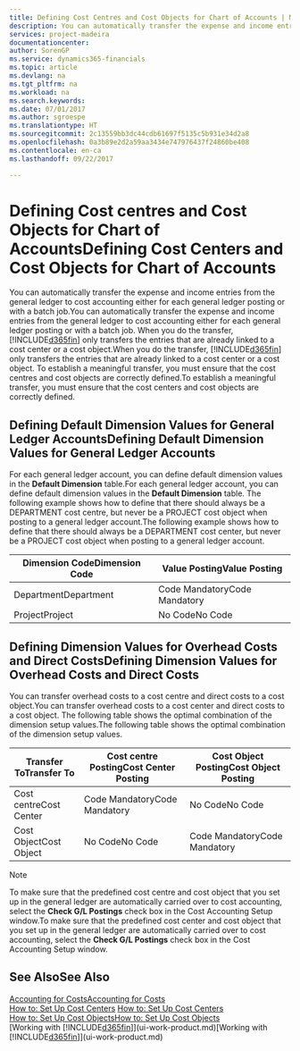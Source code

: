 ```yaml
---
title: Defining Cost Centres and Cost Objects for Chart of Accounts | Microsoft Docs
description: You can automatically transfer the expense and income entries from the general ledger to cost accounting either for each general ledger posting or with a batch job. When you do the transfer, the system only transfers the entries that are already linked to a cost centre or a cost object. To establish a meaningful transfer, you must ensure that the cost centres and cost objects are correctly defined.
services: project-madeira
documentationcenter: 
author: SorenGP
ms.service: dynamics365-financials
ms.topic: article
ms.devlang: na
ms.tgt_pltfrm: na
ms.workload: na
ms.search.keywords: 
ms.date: 07/01/2017
ms.author: sgroespe
ms.translationtype: HT
ms.sourcegitcommit: 2c13559bb3dc44cdb61697f5135c5b931e34d2a8
ms.openlocfilehash: 0a3b89e2d2a59aa3434e747976437f24860be408
ms.contentlocale: en-ca
ms.lasthandoff: 09/22/2017

---
```

# <a name="defining-cost-centers-and-cost-objects-for-chart-of-accounts"></a><span data-ttu-id="86717-105">Defining Cost centres and Cost Objects for Chart of Accounts</span><span class="sxs-lookup"><span data-stu-id="86717-105">Defining Cost Centers and Cost Objects for Chart of Accounts</span></span>
<span data-ttu-id="86717-106">You can automatically transfer the expense and income entries from the general ledger to cost accounting either for each general ledger posting or with a batch job.</span><span class="sxs-lookup"><span data-stu-id="86717-106">You can automatically transfer the expense and income entries from the general ledger to cost accounting either for each general ledger posting or with a batch job.</span></span> <span data-ttu-id="86717-107">When you do the transfer, [!INCLUDE[d365fin](includes/d365fin_md.md)] only transfers the entries that are already linked to a cost center or a cost object.</span><span class="sxs-lookup"><span data-stu-id="86717-107">When you do the transfer, [!INCLUDE[d365fin](includes/d365fin_md.md)] only transfers the entries that are already linked to a cost center or a cost object.</span></span> <span data-ttu-id="86717-108">To establish a meaningful transfer, you must ensure that the cost centres and cost objects are correctly defined.</span><span class="sxs-lookup"><span data-stu-id="86717-108">To establish a meaningful transfer, you must ensure that the cost centers and cost objects are correctly defined.</span></span>  

## <a name="defining-default-dimension-values-for-general-ledger-accounts"></a><span data-ttu-id="86717-109">Defining Default Dimension Values for General Ledger Accounts</span><span class="sxs-lookup"><span data-stu-id="86717-109">Defining Default Dimension Values for General Ledger Accounts</span></span>  
<span data-ttu-id="86717-110">For each general ledger account, you can define default dimension values in the **Default Dimension** table.</span><span class="sxs-lookup"><span data-stu-id="86717-110">For each general ledger account, you can define default dimension values in the **Default Dimension** table.</span></span> <span data-ttu-id="86717-111">The following example shows how to define that there should always be a DEPARTMENT cost centre, but never be a PROJECT cost object when posting to a general ledger account.</span><span class="sxs-lookup"><span data-stu-id="86717-111">The following example shows how to define that there should always be a DEPARTMENT cost center, but never be a PROJECT cost object when posting to a general ledger account.</span></span>  

|<span data-ttu-id="86717-112">**Dimension Code**</span><span class="sxs-lookup"><span data-stu-id="86717-112">**Dimension Code**</span></span>|<span data-ttu-id="86717-113">**Value Posting**</span><span class="sxs-lookup"><span data-stu-id="86717-113">**Value Posting**</span></span>|  
|------------------------------------------|-----------------------------------------|  
|<span data-ttu-id="86717-114">Department</span><span class="sxs-lookup"><span data-stu-id="86717-114">Department</span></span>|<span data-ttu-id="86717-115">Code Mandatory</span><span class="sxs-lookup"><span data-stu-id="86717-115">Code Mandatory</span></span>|  
|<span data-ttu-id="86717-116">Project</span><span class="sxs-lookup"><span data-stu-id="86717-116">Project</span></span>|<span data-ttu-id="86717-117">No Code</span><span class="sxs-lookup"><span data-stu-id="86717-117">No Code</span></span>|  

## <a name="defining-dimension-values-for-overhead-costs-and-direct-costs"></a><span data-ttu-id="86717-118">Defining Dimension Values for Overhead Costs and Direct Costs</span><span class="sxs-lookup"><span data-stu-id="86717-118">Defining Dimension Values for Overhead Costs and Direct Costs</span></span>  
 <span data-ttu-id="86717-119">You can transfer overhead costs to a cost centre and direct costs to a cost object.</span><span class="sxs-lookup"><span data-stu-id="86717-119">You can transfer overhead costs to a cost center and direct costs to a cost object.</span></span> <span data-ttu-id="86717-120">The following table shows the optimal combination of the dimension setup values.</span><span class="sxs-lookup"><span data-stu-id="86717-120">The following table shows the optimal combination of the dimension setup values.</span></span>  

|<span data-ttu-id="86717-121">Transfer To</span><span class="sxs-lookup"><span data-stu-id="86717-121">Transfer To</span></span>|<span data-ttu-id="86717-122">Cost centre Posting</span><span class="sxs-lookup"><span data-stu-id="86717-122">Cost Center Posting</span></span>|<span data-ttu-id="86717-123">Cost Object Posting</span><span class="sxs-lookup"><span data-stu-id="86717-123">Cost Object Posting</span></span>|  
|-----------------|-------------------------|-------------------------|  
|<span data-ttu-id="86717-124">Cost centre</span><span class="sxs-lookup"><span data-stu-id="86717-124">Cost Center</span></span>|<span data-ttu-id="86717-125">Code Mandatory</span><span class="sxs-lookup"><span data-stu-id="86717-125">Code Mandatory</span></span>|<span data-ttu-id="86717-126">No Code</span><span class="sxs-lookup"><span data-stu-id="86717-126">No Code</span></span>|  
|<span data-ttu-id="86717-127">Cost Object</span><span class="sxs-lookup"><span data-stu-id="86717-127">Cost Object</span></span>|<span data-ttu-id="86717-128">No Code</span><span class="sxs-lookup"><span data-stu-id="86717-128">No Code</span></span>|<span data-ttu-id="86717-129">Code Mandatory</span><span class="sxs-lookup"><span data-stu-id="86717-129">Code Mandatory</span></span>|  

> [!NOTE]  
>  <span data-ttu-id="86717-130">To make sure that the predefined cost centre and cost object that you set up in the general ledger are automatically carried over to cost accounting, select the **Check G/L Postings** check box in the Cost Accounting Setup window.</span><span class="sxs-lookup"><span data-stu-id="86717-130">To make sure that the predefined cost center and cost object that you set up in the general ledger are automatically carried over to cost accounting, select the **Check G/L Postings** check box in the Cost Accounting Setup window.</span></span>  

## <a name="see-also"></a><span data-ttu-id="86717-131">See Also</span><span class="sxs-lookup"><span data-stu-id="86717-131">See Also</span></span>  
[<span data-ttu-id="86717-132">Accounting for Costs</span><span class="sxs-lookup"><span data-stu-id="86717-132">Accounting for Costs</span></span>](finance-manage-cost-accounting.md)  
<span data-ttu-id="86717-133">[How to: Set Up Cost Centers](finance-how-to-set-up-cost-centers.md) </span><span class="sxs-lookup"><span data-stu-id="86717-133">[How to: Set Up Cost Centers](finance-how-to-set-up-cost-centers.md) </span></span>  
[<span data-ttu-id="86717-134">How to: Set Up Cost Objects</span><span class="sxs-lookup"><span data-stu-id="86717-134">How to: Set Up Cost Objects</span></span>](finance-how-to-set-up-cost-objects.md)  
<span data-ttu-id="86717-135">[Working with [!INCLUDE[d365fin](includes/d365fin_md.md)]](ui-work-product.md)</span><span class="sxs-lookup"><span data-stu-id="86717-135">[Working with [!INCLUDE[d365fin](includes/d365fin_md.md)]](ui-work-product.md)</span></span>

